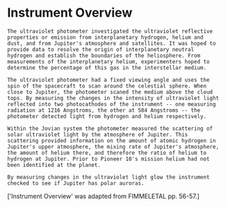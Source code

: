 
 
  Instrument Overview
  ===================
    The ultraviolet photometer investigated the ultraviolet reflective
    properties or emission from interplanetary hydrogen, helium and
    dust, and from Jupiter's atmosphere and satellites. It was hoped to
    provide data to resolve the origin of interplanetary neutral
    hydrogen and establish the boundaries of the heliosphere. From
    measurements of the interplanetary helium, experimenters hoped to
    determine the percentage of this gas in the interstellar medium.
 
    The ultraviolet photometer had a fixed viewing angle and uses the
    spin of the spacecraft to scan around the celestial sphere. When
    close to Jupiter, the photometer scaned the medium above the cloud
    tops. By measuring the changes in the intensity of ultraviolet light
    reflected into two photocathodes of the instrument -- one measuring
    radiation at 1216 Angstroms, the other at 584 Angstroms -- the
    photometer detected light from hydrogen and helium respectively.
 
    Within the Jovian system the photometer measured the scattering of
    solar ultraviolet light by the atmosphere of Jupiter. This
    scattering provided information on the amount of atomic hydrogen in
    Jupiter's upper atmosphere, the mixing rate of Jupiter's atmosphere,
    the amount of helium there, and therefore the ratio of helium to
    hydrogen at Jupiter. Prior to Pioneer 10's mission helium had not
    been identified at the planet.
 
    By measuring changes in the ultraviolet light glow the instrument
    checked to see if Jupiter has polar auroras.
 
  ['Instrument Overview' was adapted from FIMMELETAL pp. 56-57.]

        